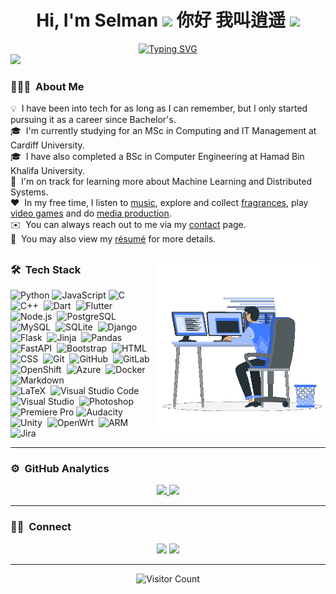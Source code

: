 <h1 align="center"><b>Hi, I'm Selman </b><img src="https://media.giphy.com/media/hvRJCLFzcasrR4ia7z/giphy.gif" width="35"> 你好 我叫逍遥 <img src="https://media.giphy.com/media/hvRJCLFzcasrR4ia7z/giphy.gif" width="35"></h1>

<div align="center">
<a href="https://git.io/typing-svg"><img src="https://readme-typing-svg.herokuapp.com?font=Fira+Code&pause=1000&color=F7615B&center=true&vCenter=true&width=435&lines=Always+learning+something+new.;%E6%88%91%E6%9C%80%E5%96%9C%E6%AC%A2%E7%9A%84%E6%88%90%E8%AF%AD%3A+%E9%97%AD%E9%97%A8%E9%80%A0%E8%BD%A6" alt="Typing SVG" /></a>
</div>
<img src="https://user-images.githubusercontent.com/73097560/115834477-dbab4500-a447-11eb-908a-139a6edaec5c.gif">

### 👨🏻‍💻 &nbsp;**About Me**

💡 &nbsp;I have been into tech for as long as I can remember, but I only started pursuing it as a career since Bachelor's.\
🎓 &nbsp;I'm currently studying for an MSc in Computing and IT Management at Cardiff University.\
🎓 &nbsp;I have also completed a BSc in Computer Engineering at Hamad Bin Khalifa University.\
🌱 &nbsp;I'm on track for learning more about Machine Learning and Distributed Systems.\
❤️ &nbsp;In my free time, I listen to [music](https://www.last.fm/user/selmantabet), explore and collect [fragrances](https://www.fragrantica.com/member/1307897), play [video games](https://steamcommunity.com/id/SelmanTabet/) and do [media production](https://www.youtube.com/watch?v=fT33nk5wxj0).\
✉️ &nbsp;You can always reach out to me via my [contact](https://selman.io/contact) page.\
📄 &nbsp;You may also view my [résumé](https://selman.squarespace.com/s/Selman-Tabet-Resume-One-Pager.pdf) for more details.

## <picture> <img align="right" src="./assets/working.gif" width = 270px></picture>

### 🛠 &nbsp;**Tech Stack**

![Python](https://img.shields.io/badge/Python-05122A.svg?style=for-the-badge&logo=python&logoColor=3776AB)
![JavaScript](https://img.shields.io/badge/-JavaScript%20-05122A.svg?style=for-the-badge&logo=javascript&logoColor=F7DF1E)
![C](https://img.shields.io/badge/-C-05122A?style=for-the-badge&logo=C&logoColor=A8B9CC)&nbsp;
![C++](https://img.shields.io/badge/-C++-05122A?style=for-the-badge&logo=C%2B%2B&logoColor=00599C)&nbsp;
![Dart](https://img.shields.io/badge/-Dart-05122A?style=for-the-badge&logo=dart&logoColor=0175C2)&nbsp;
![Flutter](https://img.shields.io/badge/-Flutter-05122A?style=for-the-badge&logo=flutter&logoColor=02569B)&nbsp;
![Node.js](https://img.shields.io/badge/-Node.js-05122A?style=for-the-badge&logo=node.js&logoColor=339933)&nbsp;
![PostgreSQL](https://img.shields.io/badge/-PostgreSQL-05122A?style=for-the-badge&logo=postgresql&logoColor=4169E1)&nbsp;
![MySQL](https://img.shields.io/badge/-MySQL-05122A?style=for-the-badge&logo=mysql&logoColor=4479A1)&nbsp;
![SQLite](https://img.shields.io/badge/-SQLite-05122A?style=for-the-badge&logo=sqlite)&nbsp;
![Django](https://img.shields.io/badge/-Django-05122A?style=for-the-badge&logo=django&logoColor=092E20)&nbsp;
![Flask](https://img.shields.io/badge/-Flask-05122A?style=for-the-badge&logo=flask)&nbsp;
![Jinja](https://img.shields.io/badge/-Jinja-05122A?style=for-the-badge&logo=jinja&logoColor=B41717)&nbsp;
![Pandas](https://img.shields.io/badge/-Pandas-05122A?style=for-the-badge&logo=pandas)&nbsp;
![FastAPI](https://img.shields.io/badge/-FastAPI-05122A?style=for-the-badge&logo=fastapi&logoColor=009688)&nbsp;
![Bootstrap](https://img.shields.io/badge/-Bootstrap-05122A?style=for-the-badge&logo=bootstrap&logoColor=7952B3)&nbsp;
![HTML](https://img.shields.io/badge/-HTML-05122A?style=for-the-badge&logo=HTML5&logoColor=E34F26)&nbsp;
![CSS](https://img.shields.io/badge/-CSS-05122A?style=for-the-badge&logo=CSS3&logoColor=1572B6)&nbsp;
![Git](https://img.shields.io/badge/-Git-05122A?style=for-the-badge&logo=git&logoColor=F05032)&nbsp;
![GitHub](https://img.shields.io/badge/-GitHub-05122A?style=for-the-badge&logo=github)&nbsp;
![GitLab](https://img.shields.io/badge/-GitLab-05122A?style=for-the-badge&logo=gitlab)&nbsp;
![OpenShift](https://img.shields.io/badge/-OpenShift-05122A?style=for-the-badge&logo=red-hat-open-shift&logoColor=EE0000)&nbsp;
![Azure](https://img.shields.io/badge/-Azure%20DevOps-05122A?style=for-the-badge&logo=azure-devops&logoColor=0078D7)&nbsp;
![Docker](https://img.shields.io/badge/-Docker-05122A?style=for-the-badge&logo=docker&logoColor=2496ED)&nbsp;
![Markdown](https://img.shields.io/badge/-Markdown-05122A?style=for-the-badge&logo=markdown)\
![LaTeX](https://img.shields.io/badge/-LaTeX-05122A?style=for-the-badge&logo=latex&logoColor=008080)&nbsp;
![Visual Studio Code](https://img.shields.io/badge/-Visual%20Studio%20Code-05122A?style=for-the-badge&logo=visual-studio-code&logoColor=007ACC)&nbsp;
![Visual Studio](https://img.shields.io/badge/-Visual%20Studio-05122A?style=for-the-badge&logo=visual-studio&logoColor=5C2D91)&nbsp;
![Photoshop](https://img.shields.io/badge/-Photoshop-05122A?style=for-the-badge&logo=adobe-photoshop&logoColor=31A8FF)&nbsp;
![Premiere Pro](https://img.shields.io/badge/-Premiere%20Pro-05122A?style=for-the-badge&logo=adobe-premiere-pro&logoColor=9999FF)
![Audacity](https://img.shields.io/badge/-Audacity-05122A?style=for-the-badge&logo=audacity&logoColor=0000CC)&nbsp;
![Unity](https://img.shields.io/badge/-Unity-05122A?style=for-the-badge&logo=unity&logoColor=FFFFFF)&nbsp;
![OpenWrt](https://img.shields.io/badge/-OpenWrt-05122A?style=for-the-badge&logo=openwrt&logoColor=00B5E2)&nbsp;
![ARM](https://img.shields.io/badge/-ARM-05122A?style=for-the-badge&logo=arm&logoColor=0091BD)&nbsp;
![Jira](https://img.shields.io/badge/-Jira-05122A?style=for-the-badge&logo=jira-software&logoColor=0052CC)&nbsp;

---

### ⚙️ &nbsp;**GitHub Analytics**

<p align="center">
<a href="https://github.com/selmantabet">
  <img height="180em" src="https://github-readme-stats-eight-theta.vercel.app/api?username=selmantabet&show_icons=true&theme=algolia&include_all_commits=true&count_private=true"/>
  <img height="180em" src="https://github-readme-stats-eight-theta.vercel.app/api/top-langs/?username=selmantabet&layout=compact&langs_count=8&theme=algolia"/>
</a>
</p>

---

### 🤝🏻 &nbsp;**Connect**

<p align="center">
<a href="https://selman.io"><img src="https://img.shields.io/badge/-selman.io-3423A6?style=for-the-badge&logo=squarespace&logoColor=white"/></a>
<a href="https://linkedin.com/in/SelmanTabet"><img src="https://img.shields.io/badge/-Selman%20Tabet-0077B5?style=for-the-badge&logo=Linkedin&logoColor=white"/></a>

</p>

---

<div align="center">

![Visitor Count](https://profile-counter.glitch.me/{selmantabet}/count.svg)

</div>
